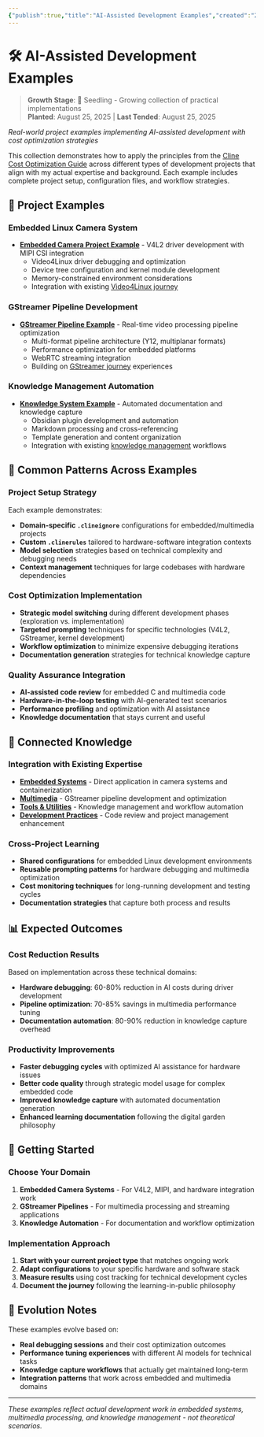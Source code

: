 ```yaml
---
{"publish":true,"title":"AI-Assisted Development Examples","created":"2025-08-25T19:52:01.079+02:00","modified":"2025-08-25T23:35:48.812+02:00","tags":["ai-development","project-examples","cost-optimization","practical-applications"],"cssclasses":""}
---
```



# 🛠️ AI-Assisted Development Examples

> **Growth Stage**: 🌱 Seedling - Growing collection of practical implementations  
> **Planted**: August 25, 2025 | **Last Tended**: August 25, 2025

*Real-world project examples implementing AI-assisted development with cost optimization strategies*

This collection demonstrates how to apply the principles from the [Cline Cost Optimization Guide](../cline-cost-optimization-guide/index.md) across different types of development projects that align with my actual expertise and background. Each example includes complete project setup, configuration files, and workflow strategies.

## 🌱 Project Examples

### Embedded Linux Camera System
- **[Embedded Camera Project Example](embedded-camera-example/index.md)** - V4L2 driver development with MIPI CSI integration
  - Video4Linux driver debugging and optimization
  - Device tree configuration and kernel module development
  - Memory-constrained environment considerations
  - Integration with existing [Video4Linux journey](Digital%20Garden/embedded-systems/video4linux-mipi-journey/index.md)

### GStreamer Pipeline Development
- **[GStreamer Pipeline Example](gstreamer-pipeline-example/index.md)** - Real-time video processing pipeline optimization
  - Multi-format pipeline architecture (Y12, multiplanar formats)
  - Performance optimization for embedded platforms
  - WebRTC streaming integration
  - Building on [GStreamer journey](../../multimedia/gstreamer/) experiences

### Knowledge Management Automation
- **[Knowledge System Example](knowledge-automation-example/index.md)** - Automated documentation and knowledge capture
  - Obsidian plugin development and automation
  - Markdown processing and cross-referencing
  - Template generation and content organization
  - Integration with existing [knowledge management](../../tools-and-utilities/obsidian-knowledge-management/) workflows

## 🎯 Common Patterns Across Examples

### Project Setup Strategy
Each example demonstrates:
- **Domain-specific `.clineignore`** configurations for embedded/multimedia projects
- **Custom `.clinerules`** tailored to hardware-software integration contexts
- **Model selection** strategies based on technical complexity and debugging needs
- **Context management** techniques for large codebases with hardware dependencies

### Cost Optimization Implementation
- **Strategic model switching** during different development phases (exploration vs. implementation)
- **Targeted prompting** techniques for specific technologies (V4L2, GStreamer, kernel development)
- **Workflow optimization** to minimize expensive debugging iterations
- **Documentation generation** strategies for technical knowledge capture

### Quality Assurance Integration
- **AI-assisted code review** for embedded C and multimedia code
- **Hardware-in-the-loop testing** with AI-generated test scenarios
- **Performance profiling** and optimization with AI assistance
- **Knowledge documentation** that stays current and useful

## 🔗 Connected Knowledge

### Integration with Existing Expertise
- **[Embedded Systems](../../embedded-systems/)** - Direct application in camera systems and containerization
- **[Multimedia](../../multimedia/)** - GStreamer pipeline development and optimization
- **[Tools & Utilities](../../tools-and-utilities/)** - Knowledge management and workflow automation
- **[Development Practices](../../development-practices/)** - Code review and project management enhancement

### Cross-Project Learning
- **Shared configurations** for embedded Linux development environments
- **Reusable prompting patterns** for hardware debugging and multimedia optimization
- **Cost monitoring techniques** for long-running development and testing cycles
- **Documentation strategies** that capture both process and results

## 📊 Expected Outcomes

### Cost Reduction Results
Based on implementation across these technical domains:
- **Hardware debugging**: 60-80% reduction in AI costs during driver development
- **Pipeline optimization**: 70-85% savings in multimedia performance tuning
- **Documentation automation**: 80-90% reduction in knowledge capture overhead

### Productivity Improvements
- **Faster debugging cycles** with optimized AI assistance for hardware issues
- **Better code quality** through strategic model usage for complex embedded code
- **Improved knowledge capture** with automated documentation generation
- **Enhanced learning documentation** following the digital garden philosophy

## 🚀 Getting Started

### Choose Your Domain
1. **Embedded Camera Systems** - For V4L2, MIPI, and hardware integration work
2. **GStreamer Pipelines** - For multimedia processing and streaming applications
3. **Knowledge Automation** - For documentation and workflow optimization

### Implementation Approach
1. **Start with your current project type** that matches ongoing work
2. **Adapt configurations** to your specific hardware and software stack
3. **Measure results** using cost tracking for technical development cycles
4. **Document the journey** following the learning-in-public philosophy

## 🌿 Evolution Notes

These examples evolve based on:
- **Real debugging sessions** and their cost optimization outcomes
- **Performance tuning experiences** with different AI models for technical tasks
- **Knowledge capture workflows** that actually get maintained long-term
- **Integration patterns** that work across embedded and multimedia domains

---

*These examples reflect actual development work in embedded systems, multimedia processing, and knowledge management - not theoretical scenarios.*
